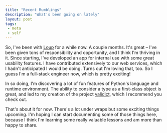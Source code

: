 ```yaml
---
title: "Recent Rumblings"
description: "What's been going on lately"
layout: post
tags:
 - meta
 - self
---
```


So, I've been with [Loup][loup] for a while now. A couple months. It's great – I've been given tons of responsibility and opportunity, and I think I'm thriving in it. Since starting, I've developed an app for internal use with some great usability features. I have contributed extensively to our web services, which I hadn't anticipated I would be doing. Turns out I'm loving that, too. So I guess I'm a full-stack engineer now, which is pretty exciting!

In so doing, I'm discovering a lot of fun features of Python's language and runtime environment. The ability to consider a type as a first-class object is great, and led to my creation of the project [validict][validict], which I recommend you check out.

That's about it for now. There's a lot under wraps but some exciting things upcoming. I'm hoping I can start documenting some of those things here, because I think I'm learning some really valuable lessons and am more than happy to share.



[loup]: https://loupapp.com "Loup: Redefining Local Transportation"
[validict]: http://github.com/josefdlange/validict "validict: stupid-simple dictionary validation for Python"

